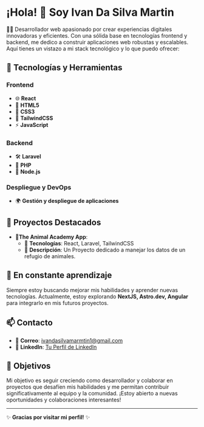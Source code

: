 # ¡Hola! 👋 Soy Ivan Da Silva Martin

👨‍💻 Desarrollador web apasionado por crear experiencias digitales innovadoras y eficientes. Con una sólida base en tecnologías frontend y backend, me dedico a construir aplicaciones web robustas y escalables. Aquí tienes un vistazo a mi stack tecnológico y lo que puedo ofrecer:

## 🚀 Tecnologías y Herramientas

### Frontend
- 🌐 **React**
- 📄 **HTML5**
- 🎨 **CSS3**
- 💨 **TailwindCSS**
- ⚡ **JavaScript**

### Backend
- 🛠️ **Laravel**
- 🐘 **PHP**
- 🚀 **Node.js**

### Despliegue y DevOps
- 🌍 **Gestión y despliegue de aplicaciones**

## 💼 Proyectos Destacados

- **🌟The Animal Academy App**: 
  - 🔧 **Tecnologías**: React, Laravel, TailwindCSS
  - 📝 **Descripción**: Un Proyecto dedicado a manejar los datos de un refugio de animales.
  

## 🌱 En constante aprendizaje

Siempre estoy buscando mejorar mis habilidades y aprender nuevas tecnologías. Actualmente, estoy explorando **NextJS, Astro.dev, Angular** para integrarlo en mis futuros proyectos.

## 📫 Contacto

- 📧 **Correo**: [ivandasilvamarmtin1@gmail.com](mailto:ivandasilvamartin1@gmail.com)
- 💼 **LinkedIn**: [Tu Perfil de LinkedIn](https://www.linkedin.com/in/ivan-da-silva-martin-86a0042b4/)

## 🎯 Objetivos

Mi objetivo es seguir creciendo como desarrollador y colaborar en proyectos que desafíen mis habilidades y me permitan contribuir significativamente al equipo y la comunidad. ¡Estoy abierto a nuevas oportunidades y colaboraciones interesantes!

---

✨ **Gracias por visitar mi perfil!** ✨

<!--
**GGamingESP/GGamingESP** is a ✨ _special_ ✨ repository because its `README.md` (this file) appears on your GitHub profile.

Here are some ideas to get you started:

- 🔭 I’m currently working on ...
- 🌱 I’m currently learning ...
- 👯 I’m looking to collaborate on ...
- 🤔 I’m looking for help with ...
- 💬 Ask me about ...
- 📫 How to reach me: ...
- 😄 Pronouns: ...
- ⚡ Fun fact: ...
-->

